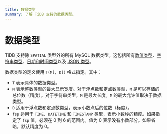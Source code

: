 ```yaml
---
title: 数据类型
summary: 了解 TiDB 支持的数据类型。
---
```


# 数据类型

TiDB 支持除 `SPATIAL` 类型外的所有 MySQL 数据类型。这包括所有[数值类型](/data-type-numeric.md)、[字符串类型](/data-type-string.md)、[日期和时间类型](/data-type-date-and-time.md)以及 [JSON 类型](/data-type-json.md)。

数据类型的定义使用 `T(M[, D])` 格式指定。其中：

- `T` 表示具体的数据类型。
- `M` 表示整数类型的最大显示宽度。对于浮点数和定点数类型，`M` 是可以存储的总位数（精度）。对于字符串类型，`M` 是最大长度。`M` 的最大允许值取决于数据类型。
- `D` 适用于浮点数和定点数类型，表示小数点后的位数（标度）。
- `fsp` 适用于 `TIME`、`DATETIME` 和 `TIMESTAMP` 类型，表示小数秒的精度。如果指定了 `fsp` 值，必须在 0 到 6 的范围内。值为 0 表示没有小数部分。如果省略，默认精度为 0。
